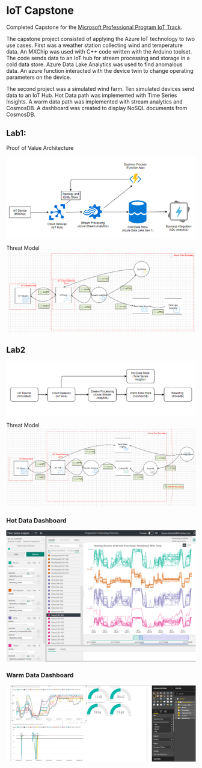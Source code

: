 # IoT Capstone

Completed Capstone for the [Microsoft Professional Program IoT Track](https://academy.microsoft.com/en-us/professional-program/tracks/internet-of-things/).

The capstone project consisted of applying the Azure IoT technology to two use cases. First was a weather station collecting wind and temperature data.  An MXChip was used with C++ code written with the Arduino toolset.  The code sends data to an IoT hub for stream processing and storage in a cold data store.  Azure Data Lake Analytics was used to find anomalous data.  An azure function interacted with the device twin to change operating parameters on the device.

The second project was a simulated wind farm.  Ten simulated devices send data to an IoT Hub.  Hot Data path was implemented with Time Series Insights.  A warm data path was implemented with stream analytics and CosmosDB.  A dashboard was created to display NoSQL documents from CosmosDB.  

## Lab1:

Proof of Value Architecture

![](lab1arch.PNG)

Threat Model
![](lab1threatmodel.PNG)

## Lab2

![](lab2arch.PNG)

Threat Model
![](lab2threatmodel.PNG)

### Hot Data Dashboard
![](Lab2/InterestingTelemetry-2cd4fc8f-anomaly.png)

### Warm Data Dashboard
![](Lab2/PowerBIDashboard-2cd4fc8f.PNG)

